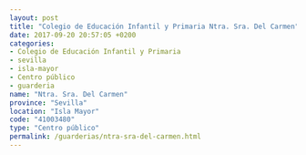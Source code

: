 ```yaml
---
layout: post
title: "Colegio de Educación Infantil y Primaria Ntra. Sra. Del Carmen"
date: 2017-09-20 20:57:05 +0200
categories:
- Colegio de Educación Infantil y Primaria
- sevilla
- isla-mayor
- Centro público
- guarderia
name: "Ntra. Sra. Del Carmen"
province: "Sevilla"
location: "Isla Mayor"
code: "41003480"
type: "Centro público"
permalink: /guarderias/ntra-sra-del-carmen.html
---
```

